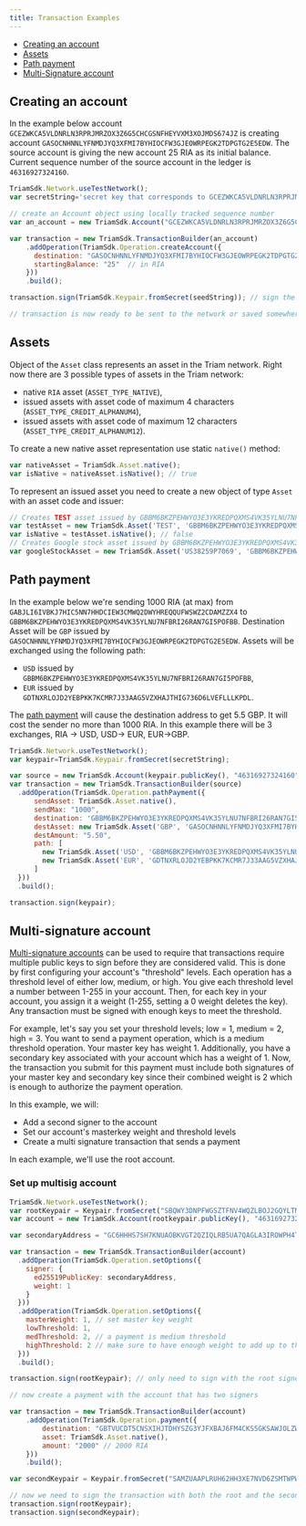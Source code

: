 ```yaml
---
title: Transaction Examples
---
```


- [Creating an account](#creating-an-account)
- [Assets](#assets)
- [Path payment](#path-payment)
- [Multi-Signature account](#multi-signature-account)

## Creating an account

In the example below account `GCEZWKCA5VLDNRLN3RPRJMRZOX3Z6G5CHCGSNFHEYVXM3XOJMDS674JZ` is creating account `GASOCNHNNLYFNMDJYQ3XFMI7BYHIOCFW3GJEOWRPEGK2TDPGTG2E5EDW`.
The source account is giving the new account 25 RIA as its initial balance. Current sequence number of the source account in the ledger is `46316927324160`.


```javascript
TriamSdk.Network.useTestNetwork();
var secretString='secret key that corresponds to GCEZWKCA5VLDNRLN3RPRJMRZOX3Z6G5CHCGSNFHEYVXM3XOJMDS674JZ';

// create an Account object using locally tracked sequence number
var an_account = new TriamSdk.Account("GCEZWKCA5VLDNRLN3RPRJMRZOX3Z6G5CHCGSNFHEYVXM3XOJMDS674JZ", "46316927324160");

var transaction = new TriamSdk.TransactionBuilder(an_account)
    .addOperation(TriamSdk.Operation.createAccount({
      destination: "GASOCNHNNLYFNMDJYQ3XFMI7BYHIOCFW3GJEOWRPEGK2TDPGTG2E5EDW",
      startingBalance: "25"  // in RIA
    }))
    .build();

transaction.sign(TriamSdk.Keypair.fromSecret(seedString)); // sign the transaction

// transaction is now ready to be sent to the network or saved somewhere

```

## Assets
Object of the `Asset` class represents an asset in the Triam network. Right now there are 3 possible types of assets in the Triam network:
* native `RIA` asset (`ASSET_TYPE_NATIVE`),
* issued assets with asset code of maximum 4 characters (`ASSET_TYPE_CREDIT_ALPHANUM4`),
* issued assets with asset code of maximum 12 characters (`ASSET_TYPE_CREDIT_ALPHANUM12`).

To create a new native asset representation use static `native()` method:
```js
var nativeAsset = TriamSdk.Asset.native();
var isNative = nativeAsset.isNative(); // true
```

To represent an issued asset you need to create a new object of type `Asset` with an asset code and issuer:
```js
// Creates TEST asset issued by GBBM6BKZPEHWYO3E3YKREDPQXMS4VK35YLNU7NFBRI26RAN7GI5POFBB
var testAsset = new TriamSdk.Asset('TEST', 'GBBM6BKZPEHWYO3E3YKREDPQXMS4VK35YLNU7NFBRI26RAN7GI5POFBB');
var isNative = testAsset.isNative(); // false
// Creates Google stock asset issued by GBBM6BKZPEHWYO3E3YKREDPQXMS4VK35YLNU7NFBRI26RAN7GI5POFBB
var googleStockAsset = new TriamSdk.Asset('US38259P7069', 'GBBM6BKZPEHWYO3E3YKREDPQXMS4VK35YLNU7NFBRI26RAN7GI5POFBB');
```


## Path payment

In the example below we're sending 1000 RIA (at max) from `GABJLI6IVBKJ7HIC5NN7HHDCIEW3CMWQ2DWYHREQQUFWSWZ2CDAMZZX4` to
`GBBM6BKZPEHWYO3E3YKREDPQXMS4VK35YLNU7NFBRI26RAN7GI5POFBB`. Destination Asset will be `GBP` issued by
`GASOCNHNNLYFNMDJYQ3XFMI7BYHIOCFW3GJEOWRPEGK2TDPGTG2E5EDW`. Assets will be exchanged using the following path:

* `USD` issued by `GBBM6BKZPEHWYO3E3YKREDPQXMS4VK35YLNU7NFBRI26RAN7GI5POFBB`,
* `EUR` issued by `GDTNXRLOJD2YEBPKK7KCMR7J33AAG5VZXHAJTHIG736D6LVEFLLLKPDL`.

The [path payment](https://www.stellar.org/developers/learn/concepts/list-of-operations.html#path-payment) will cause the destination address to get 5.5 GBP. It will cost the sender no more than 1000 RIA. In this example there will be 3 exchanges, RIA -> USD, USD-> EUR, EUR->GBP.

```js
TriamSdk.Network.useTestNetwork();
var keypair=TriamSdk.Keypair.fromSecret(secretString);

var source = new TriamSdk.Account(keypair.publicKey(), "46316927324160");
var transaction = new TriamSdk.TransactionBuilder(source)
  .addOperation(TriamSdk.Operation.pathPayment({
      sendAsset: TriamSdk.Asset.native(),
      sendMax: "1000",
      destination: 'GBBM6BKZPEHWYO3E3YKREDPQXMS4VK35YLNU7NFBRI26RAN7GI5POFBB',
      destAsset: new TriamSdk.Asset('GBP', 'GASOCNHNNLYFNMDJYQ3XFMI7BYHIOCFW3GJEOWRPEGK2TDPGTG2E5EDW'),
      destAmount: "5.50",
      path: [
        new TriamSdk.Asset('USD', 'GBBM6BKZPEHWYO3E3YKREDPQXMS4VK35YLNU7NFBRI26RAN7GI5POFBB'),
        new TriamSdk.Asset('EUR', 'GDTNXRLOJD2YEBPKK7KCMR7J33AAG5VZXHAJTHIG736D6LVEFLLLKPDL')
      ]
  }))
  .build();

transaction.sign(keypair);
```

## Multi-signature account

[Multi-signature accounts](https://www.stellar.org/developers/learn/concepts/multi-sig.html) can be used to require that transactions require multiple public keys to sign before they are considered valid.
This is done by first configuring your account's "threshold" levels. Each operation has a threshold level of either low, medium,
or high. You give each threshold level a number between 1-255 in your account. Then, for each key in your account, you
assign it a weight (1-255, setting a 0 weight deletes the key). Any transaction must be signed with enough keys to meet the threshold.

For example, let's say you set your threshold levels; low = 1, medium = 2, high = 3. You want to send a payment operation,
which is a medium threshold operation. Your master key has weight 1. Additionally, you have a secondary key associated with your account which has a weight of 1.
Now, the transaction you submit for this payment must include both signatures of your master key and secondary key since their combined weight is 2 which is enough to authorize the payment operation.

In this example, we will:

* Add a second signer to the account
* Set our account's masterkey weight and threshold levels
* Create a multi signature transaction that sends a payment

In each example, we'll use the root account.

### Set up multisig account


```js
TriamSdk.Network.useTestNetwork();
var rootKeypair = Keypair.fromSecret("SBQWY3DNPFWGSZTFNV4WQZLBOJ2GQYLTMJSWK3TTMVQXEY3INFXGO52X")
var account = new TriamSdk.Account(rootkeypair.publicKey(), "46316927324160");

var secondaryAddress = "GC6HHHS7SH7KNUAOBKVGT2QZIQLRB5UA7QAGLA3IROWPH4TN65UKNJPK";

var transaction = new TriamSdk.TransactionBuilder(account)
  .addOperation(TriamSdk.Operation.setOptions({
    signer: {
      ed25519PublicKey: secondaryAddress,
      weight: 1
    }
  }))
  .addOperation(TriamSdk.Operation.setOptions({
    masterWeight: 1, // set master key weight
    lowThreshold: 1,
    medThreshold: 2, // a payment is medium threshold
    highThreshold: 2 // make sure to have enough weight to add up to the high threshold!
  }))
  .build();

transaction.sign(rootKeypair); // only need to sign with the root signer as the 2nd signer won't be added to the account till after this transaction completes

// now create a payment with the account that has two signers

var transaction = new TriamSdk.TransactionBuilder(account)
    .addOperation(TriamSdk.Operation.payment({
        destination: "GBTVUCDT5CNSXIHJTDHYSZG3YJFXBAJ6FM4CKS5GKSAWJOLZW6XX7NVC",
        asset: TriamSdk.Asset.native(),
        amount: "2000" // 2000 RIA
    }))
    .build();

var secondKeypair = Keypair.fromSecret("SAMZUAAPLRUH62HH3XE7NVD6ZSMTWPWGM6DS4X47HLVRHEBKP4U2H5E7");

// now we need to sign the transaction with both the root and the secondaryAddress
transaction.sign(rootKeypair);
transaction.sign(secondKeypair);
```


